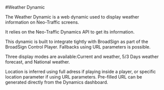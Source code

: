 #Weather Dynamic

The Weather Dynamic is a web dynamic used to display weather information on Neo-Traffic screens.

It relies on the Neo-Traffic Dynamics API to get its information.

This dynamic is built to integrate tightly with BroadSign as part of the BroadSign Control Player. Fallbacks using URL parameters is possible.

Three display modes are available:Current and weather, 5/3 Days weather forecast, and National weather.

Location is inferred using full adress if playing inside a player, or specific location parameter if using URL parameters.
Pre-filled URL can be generated directly from the Dynamics dashboard.
